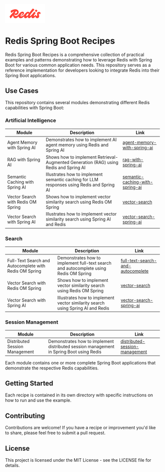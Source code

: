<img src="readme-assets/redis-logo.webp" style="width: 130px" alt="Redis Logo">

# Redis Spring Boot Recipes

Redis Spring Boot Recipes is a comprehensive collection of practical examples and patterns demonstrating how to leverage Redis with Spring Boot for various common application needs. This repository serves as a reference implementation for developers looking to integrate Redis into their Spring Boot applications.

## Use Cases

This repository contains several modules demonstrating different Redis capabilities with Spring Boot:

### Artificial Intelligence

| Module                             | Description                                                                               | Link                                                                                         |
|------------------------------------|-------------------------------------------------------------------------------------------|----------------------------------------------------------------------------------------------|
| Agent Memory with Spring AI        | Demonstrates how to implement AI agent memory using Redis and Spring AI                   | [agent-memory-with-spring-ai](./artificial-intelligence/agent-memory-with-spring-ai)         |
| RAG with Spring AI                 | Shows how to implement Retrieval-Augmented Generation (RAG) using Redis and Spring AI     | [rag-with-spring-ai](./artificial-intelligence/rag-with-spring-ai)                           |
| Semantic Caching with Spring AI    | Illustrates how to implement semantic caching for LLM responses using Redis and Spring AI | [semantic-caching-with-spring-ai](./artificial-intelligence/semantic-caching-with-spring-ai) |
| Vector Search with Redis OM Spring | Shows how to implement vector similarity search using Redis OM Spring                     | [vector-search](./search/vector-search)                                                      |
| Vector Search with Spring AI       | Illustrates how to implement vector similarity search using Spring AI and Redis           | [vector-search-spring-ai](./search/vector-search-spring-ai)                                  |

### Search

| Module                                                 | Description                                                                           | Link                                                                            |
|--------------------------------------------------------|---------------------------------------------------------------------------------------|---------------------------------------------------------------------------------|
| Full-Text Search and Autocomplete with Redis OM Spring | Demonstrates how to implement full-text search and autocomplete using Redis OM Spring | [full-text-search-and-autocomplete](./search/full-text-search-and-autocomplete) |
| Vector Search with Redis OM Spring                     | Shows how to implement vector similarity search using Redis OM Spring                 | [vector-search](./search/vector-search)                                         |
| Vector Search with Spring AI                           | Illustrates how to implement vector similarity search using Spring AI and Redis       | [vector-search-spring-ai](./search/vector-search-spring-ai)                     |

### Session Management

| Module                         | Description                                                                             | Link                                                                                  |
|--------------------------------|-----------------------------------------------------------------------------------------|---------------------------------------------------------------------------------------|
| Distributed Session Management | Demonstrates how to implement distributed session management in Spring Boot using Redis | [distributed-session-management](./session-management/distributed-session-management) |

Each module contains one or more complete Spring Boot applications that demonstrate the respective Redis capabilities.

## Getting Started

Each recipe is contained in its own directory with specific instructions on how to run and use the example.

## Contributing

Contributions are welcome! If you have a recipe or improvement you'd like to share, please feel free to submit a pull request.

## License

This project is licensed under the MIT License - see the LICENSE file for details.
